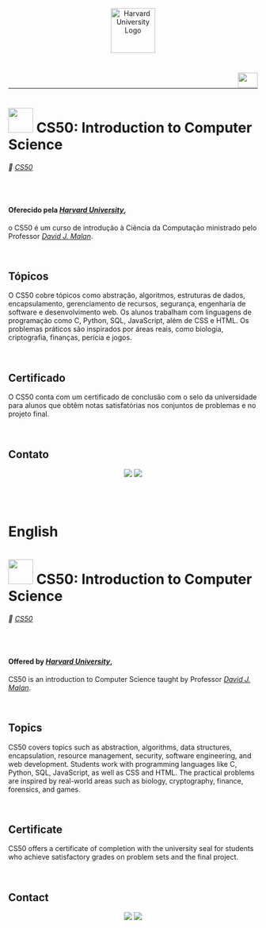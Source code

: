 <div align="center">
  <img width="90" src="https://upload.wikimedia.org/wikipedia/commons/0/0c/Harvard_University_shield.svg" alt="Harvard University Logo" />
</div>

</br>

### [<img align="right" height="30" width="40" src="https://upload.wikimedia.org/wikipedia/en/thumb/a/ae/Flag_of_the_United_Kingdom.svg/1280px-Flag_of_the_United_Kingdom.svg.png" />](#english)
</br>

---

# <img width="50" src="https://cs50.gallerycdn.vsassets.io/extensions/cs50/ddb50/1.1.2/1691002683906/Microsoft.VisualStudio.Services.Icons.Default"/> CS50: Introduction to Computer Science

###### &#128279; [CS50](https://pll.harvard.edu/course/cs50-introduction-computer-science)

</br>

#### Oferecido pela [_Harvard University_](https://www.harvard.edu/),
o CS50 é um curso de introdução à Ciência da Computação ministrado pelo Professor [_David J. Malan_](https://cs.harvard.edu/malan/).

</br>

## Tópicos

O CS50 cobre tópicos como abstração, algoritmos, estruturas de dados, encapsulamento, gerenciamento de recursos, segurança, engenharia de software e desenvolvimento web. Os alunos trabalham com linguagens de programação como C, Python, SQL, JavaScript, além de CSS e HTML. Os problemas práticos são inspirados por áreas reais, como biologia, criptografia, finanças, perícia e jogos.

</br>

## Certificado

O CS50 conta com um certificado de conclusão com o selo da universidade para alunos que obtêm notas satisfatórias nos conjuntos de problemas e no projeto final.

</br>

## Contato

<div align="center"> 
<a href = "mailto:alanisquintana.dev@gmail.com"> <img src="https://img.shields.io/badge/-Gmail-%23333?style=for-the-badge&logo=gmail&color=red&logoColor=white" target="_blank"></a>
<a href="https://www.linkedin.com/in/alanis-quintana/" target="_blank"><img src="https://img.shields.io/badge/-LinkedIn-%230077B5?style=for-the-badge&logo=linkedin&logoColor=white" target="_blank"></a>
</div>

</br>
</br>
</br>

# English

# <img width="50" src="https://cs50.gallerycdn.vsassets.io/extensions/cs50/ddb50/1.1.2/1691002683906/Microsoft.VisualStudio.Services.Icons.Default"/> CS50: Introduction to Computer Science

###### &#128279; [CS50](https://pll.harvard.edu/course/cs50-introduction-computer-science)

</br>

#### Offered by [_Harvard University_](https://www.harvard.edu/),
CS50 is an introduction to Computer Science taught by Professor [_David J. Malan_](https://cs.harvard.edu/malan/).

</br>

## Topics

CS50 covers topics such as abstraction, algorithms, data structures, encapsulation, resource management, security, software engineering, and web development. Students work with programming languages like C, Python, SQL, JavaScript, as well as CSS and HTML. The practical problems are inspired by real-world areas such as biology, cryptography, finance, forensics, and games.

</br>

## Certificate

CS50 offers a certificate of completion with the university seal for students who achieve satisfactory grades on problem sets and the final project.

</br>

## Contact

<div align="center"> 
<a href = "mailto:alanisquintana.dev@gmail.com"> <img src="https://img.shields.io/badge/-Gmail-%23333?style=for-the-badge&logo=gmail&color=red&logoColor=white"></a>
<a href="https://www.linkedin.com/in/alanis-quintana/"><img src="https://img.shields.io/badge/-LinkedIn-%230077B5?style=for-the-badge&logo=linkedin&logoColor=white&labelColor=0077B5&logoWidth=20&logoHeight=20"></a>
</div>
